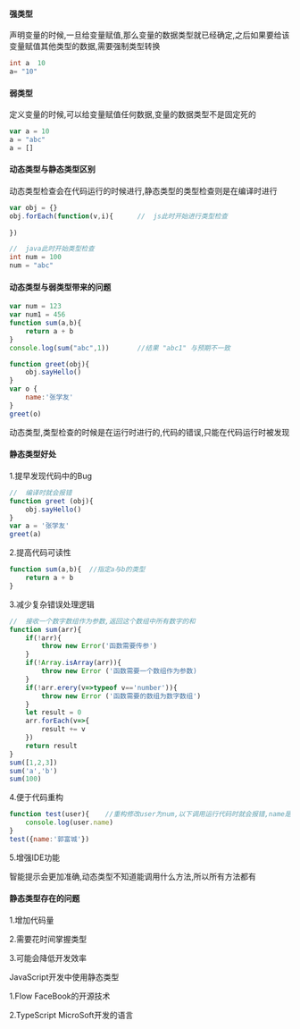 <!--Flow和TypeScript都是用来做JavaScript类型检查-->

#### 强类型

声明变量的时候,一旦给变量赋值,那么变量的数据类型就已经确定,之后如果要给该变量赋值其他类型的数据,需要强制类型转换

```java
int a  10
a= "10"
```

#### 弱类型

定义变量的时候,可以给变量赋值任何数据,变量的数据类型不是固定死的

```js
var a = 10
a = "abc"
a = []
```



#### 动态类型与静态类型区别

动态类型检查会在代码运行的时候进行,静态类型的类型检查则是在编译时进行

```js
var obj = {}			
obj.forEach(function(v,i){		//	js此时开始进行类型检查
	
})
```

```java
//	java此时开始类型检查
int num = 100
num = "abc"
```



#### 动态类型与弱类型带来的问题

```js
var num = 123
var num1 = 456
function sum(a,b){
	return a + b
}
console.log(sum("abc",1))		//结果 "abc1" 与预期不一致
```

```js
function greet(obj){
	obj.sayHello()
}
var o {
	name:'张学友'
}
greet(o)
```

动态类型,类型检查的时候是在运行时进行的,代码的错误,只能在代码运行时被发现



#### 静态类型好处

1.提早发现代码中的Bug

```js
//	编译时就会报错
function greet (obj){
	obj.sayHello()
}
var a = '张学友'
greet(a)
```



2.提高代码可读性

```js
function sum(a,b){	//指定a与b的类型
	return a + b
}
```

3.减少复杂错误处理逻辑

```js
//	接收一个数字数组作为参数,返回这个数组中所有数字的和
function sum(arr){	
    if(!arr){
        throw new Error('函数需要传参')
    }
    if(!Array.isArray(arr)){
        throw new Error ('函数需要一个数组作为参数)
    }
    if(!arr.erery(v=>typeof v=='number')){
        throw new Error ('函数需要的数组为数字数组')
    }
	let result = 0
	arr.forEach(v=>{
		result += v
	})
	return result
}
sum([1,2,3])
sum('a','b')
sum(100)
```

4.便于代码重构

```js
function test(user){	//重构修改user为num,以下调用运行代码时就会报错,name是郭富城string非number
	console.log(user.name)
}
test({name:'郭富城'})
```

5.增强IDE功能

智能提示会更加准确,动态类型不知道能调用什么方法,所以所有方法都有



#### 静态类型存在的问题

1.增加代码量

2.需要花时间掌握类型

3.可能会降低开发效率



JavaScript开发中使用静态类型

1.Flow			FaceBook的开源技术

2.TypeScript	MicroSoft开发的语言

